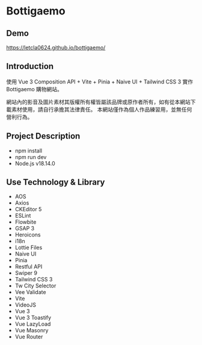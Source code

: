 # Bottigaemo

## Demo

https://letcla0624.github.io/bottigaemo/

## Introduction

使用 Vue 3 Composition API + Vite + Pinia + Naive UI + Tailwind CSS 3 實作 Bottigaemo 購物網站。

網站內的影音及圖片素材其版權所有權皆屬該品牌或原作者所有，如有從本網站下載素材使用，請自行承擔其法律責任。
本網站僅作為個人作品練習用，並無任何營利行為。

## Project Description

- npm install
- npm run dev
- Node.js v18.14.0

## Use Technology & Library

- AOS
- Axios
- CKEditor 5
- ESLint
- Flowbite
- GSAP 3
- Heroicons
- i18n
- Lottie Files
- Naive UI
- Pinia
- Restful API
- Swiper 9
- Tailwind CSS 3
- Tw City Selector
- Vee Validate
- Vite
- VideoJS
- Vue 3
- Vue 3 Toastify
- Vue LazyLoad
- Vue Masonry
- Vue Router
